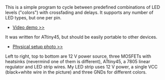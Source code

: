 This is a simple program to cycle between predefined combinations of LED levels ("colors") with crossfading and delays.
It supports any number of LED types, but one per pin.

- [Video demo >>](https://uoowuo.github.com/avr-ledcontrol/)

It was written for ATtiny45, but should be easily portable to other devices.

- [Physical setup photo >>](https://raw.githubusercontent.com/uoowuo/avr-ledcontrol/master/setup.jpg)

Left to right, top to bottom are 12 V power source, three MOSFETs with heatsinks (nevermind one of them is different), ATtiny45, a 7805 linear regulator and LED strip wires. My LED strip uses 12 V power, a single VCC (black+white wire in the picture) and three GNDs for different colors.